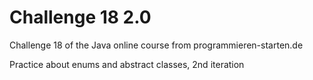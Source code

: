 # Challenge 18 2.0
Challenge 18 of the Java online course from programmieren-starten.de

Practice about enums and abstract classes, 2nd iteration